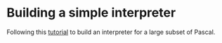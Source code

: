 # Building a simple interpreter

Following this [tutorial](https://ruslanspivak.com/lsbasi-part1/)
 to build an interpreter for a large subset of Pascal.
